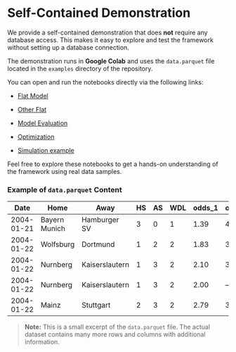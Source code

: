 # Self-Contained Demonstration

We provide a self-contained demonstration that does **not** require any database access. This makes it easy to explore and test the framework without setting up a database connection.

The demonstration runs in **Google Colab** and uses the `data.parquet` file located in the `examples` directory of the repository.



You can open and run the notebooks directly via the following links:

- [Flat Model](https://colab.research.google.com/drive/1cvTSVJl9IKZ5zetAArQoUHMiGpkao_N1?usp=sharing)

- [Other Flat](https://colab.research.google.com/drive/1s_RPveoUixcFV2rnhW3lM3VRf8ynknlg?usp=sharing)

- [Model Evaluation](https://colab.research.google.com/drive/1h-C7imynYpMc1OvjwBnfxgcU2mvczJsb?usp=sharing)

- [Optimization](https://colab.research.google.com/drive/1PDxtwabuDKNq8BPbRyAJmk8nsWcuTvUy?usp=sharing)

- [Simulation example](https://colab.research.google.com/drive/18KNe19nwtR_dQaZLlF6deUjtP77b12B9?usp=sharing)

Feel free to explore these notebooks to get a hands-on understanding of the framework using real data samples.


### Example of `data.parquet` Content 

| Date       | Home          | Away           | HS | AS | WDL | odds_1 | odds_X | odds_2 |
|------------|---------------|----------------|----|----|-----|--------|--------|--------|
| 2004-01-21 | Bayern Munich | Hamburger SV   | 3  | 0  | 1   | 1.39   | 4.00   | 6.50   |
| 2004-01-22 | Wolfsburg     | Dortmund       | 1  | 2  | 2   | 1.83   | 3.25   | 3.75   |
| 2004-01-22 | Nurnberg      | Kaiserslautern | 1  | 3  | 2   | 2.10   | 3.25   | 3.00   |
| 2004-01-22 | Nurnberg      | Kaiserslautern | 1  | 3  | 2   | 2.00   | —      | 3.25   |
| 2004-01-22 | Mainz         | Stuttgart      | 2  | 3  | 2   | 2.79   | 3.25   | 2.20   |

> **Note:** This is a small excerpt of the `data.parquet` file. The actual dataset contains many more rows and columns with additional information.
